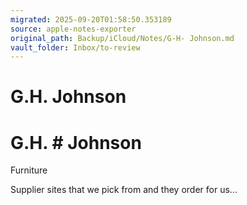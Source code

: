 ```yaml
---
migrated: 2025-09-20T01:58:50.353189
source: apple-notes-exporter
original_path: Backup/iCloud/Notes/G-H- Johnson.md
vault_folder: Inbox/to-review
---
```

# G.H. Johnson

# G.H. # Johnson # 

Furniture 

Supplier sites that we pick from and they order for us...

